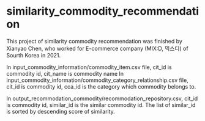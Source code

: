 # similarity_commodity_recommendation
 This project of similarity commodity recommendation was finished by Xianyao Chen, who worked for E-commerce company (MIX:D,  믹스디) of Sourth Korea in 2021.
 
 In input_commodity_information/commodity_item.csv file, cit_id is commodity id, cit_name is commodity name
 In input_commodity_information/commodity_category_relationship.csv file, cit_id is commodity id, cca_id is the category which commodity belongs to.
 
 In output_recommodation_commodity/recommodation_repository.csv, cit_id is commodity id, similar_id is the similar commodity id. The list of similar_id is sorted by descending score of similarity.
 

